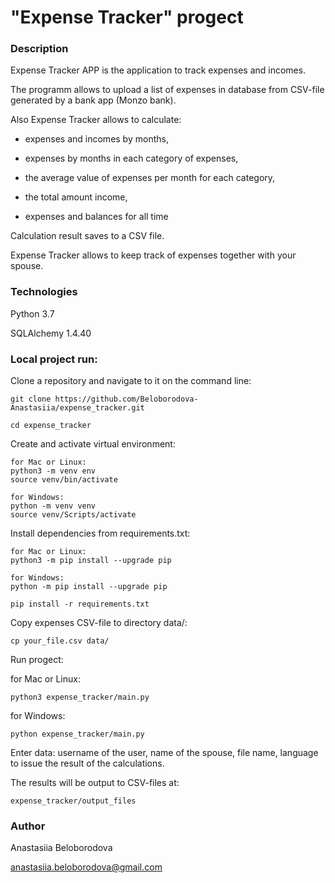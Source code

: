 # "Expense Tracker" progect

### Description

Expense Tracker APP is the application to track expenses and incomes.

The programm allows to upload a list of expenses in database from CSV-file generated by a bank app (Monzo bank).

Also Expense Tracker allows to calculate:

- expenses and incomes by months,

- expenses by months in each category of expenses,

- the average value of expenses per month for each category, 

- the total amount income, 

- expenses and balances for all time

Сalculation result saves to a CSV file.

Expense Tracker allows to keep track of expenses together with your spouse.

### Technologies

Python 3.7

SQLAlchemy 1.4.40

### Local project run:

Clone a repository and navigate to it on the command line:

```
git clone https://github.com/Beloborodova-Anastasiia/expense_tracker.git
```

```
cd expense_tracker
```

Create and activate virtual environment:

```
for Mac or Linux:
python3 -m venv env
source venv/bin/activate
```
```
for Windows:
python -m venv venv
source venv/Scripts/activate 
```

Install dependencies from requirements.txt:

```
for Mac or Linux:
python3 -m pip install --upgrade pip
```
```
for Windows:
python -m pip install --upgrade pip
```

```
pip install -r requirements.txt
```

Copy expenses CSV-file to directory data/:

```
cp your_file.csv data/
```

Run progect:

for Mac or Linux:
```
python3 expense_tracker/main.py
```

for Windows:
```
python expense_tracker/main.py
```

Enter data: username of the user, name of the spouse, file name, language to issue the result of the calculations.

The results will be output to CSV-files at:
```
expense_tracker/output_files
```


### Author

Anastasiia Beloborodova 

anastasiia.beloborodova@gmail.com
